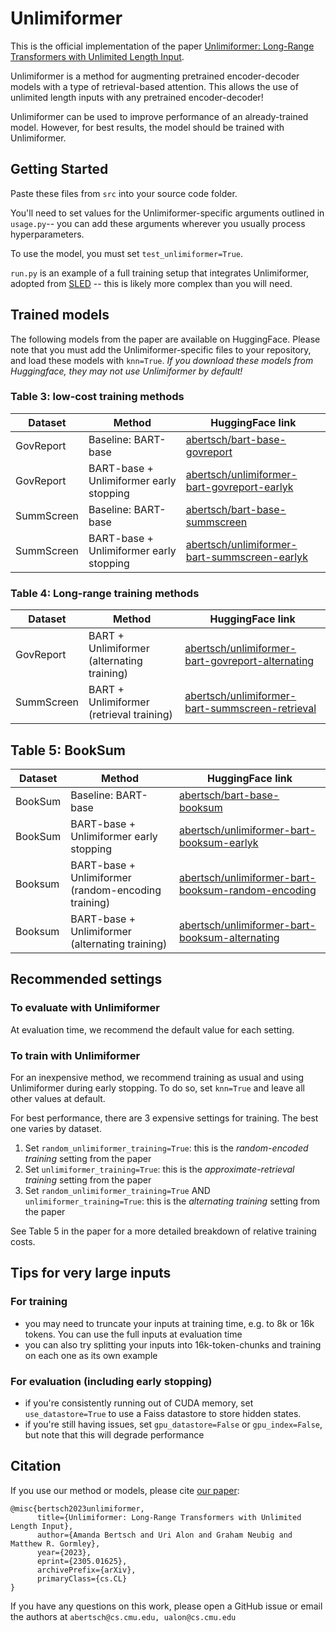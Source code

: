 # Unlimiformer

This is the official implementation of the paper [Unlimiformer: Long-Range Transformers with Unlimited Length Input](https://arxiv.org/abs/2305.01625).

Unlimiformer is a method for augmenting pretrained encoder-decoder models with a type of retrieval-based attention. This allows the use of unlimited length inputs with any pretrained encoder-decoder!

Unlimiformer can be used to improve performance of an already-trained model. However, for best results, the model should be trained with Unlimiformer. 

## Getting Started
Paste these files from ```src``` into your source code folder.

You'll need to set values for the Unlimiformer-specific arguments outlined in ```usage.py```-- you can add these arguments wherever you usually process hyperparameters. 

To use the model, you must set ```test_unlimiformer=True```.

```run.py``` is an example of a full training setup that integrates Unlimiformer, adopted from [SLED](https://github.com/Mivg/SLED) -- this is likely more complex than you will need. 

## Trained models
The following models from the paper are available on HuggingFace. Please note that you must add the Unlimiformer-specific files to your repository, and load these models with ```knn=True```. *If you download these models from Huggingface, they may not use Unlimiformer by default!* 

### Table 3: low-cost training methods
| Dataset  |  Method | HuggingFace link |
| ------------- | ------------- | ------------- |
| GovReport | Baseline: BART-base  | [abertsch/bart-base-govreport](https://huggingface.co/abertsch/bart-base-govreport)  |
| GovReport  | BART-base + Unlimiformer early stopping  | [abertsch/unlimiformer-bart-govreport-earlyk](https://huggingface.co/abertsch/unlimiformer-bart-govreport-earlyk) |
| SummScreen | Baseline: BART-base  | [abertsch/bart-base-summscreen](https://huggingface.co/abertsch/bart-base-summscreen) |
| SummScreen  | BART-base + Unlimiformer early stopping  | [abertsch/unlimiformer-bart-summscreen-earlyk](https://huggingface.co/abertsch/unlimiformer-bart-summscreen-earlyk)  |


### Table 4: Long-range training methods
| Dataset  |  Method | HuggingFace link |
| ------------- | ------------- | ------------- |
| GovReport | BART + Unlimiformer (alternating training)  | [abertsch/unlimiformer-bart-govreport-alternating](https://huggingface.co/abertsch/unlimiformer-bart-govreport-alternating)  |
| SummScreen | BART + Unlimiformer (retrieval training)  | [abertsch/unlimiformer-bart-summscreen-retrieval](https://huggingface.co/abertsch/unlimiformer-bart-summscreen-retrieval) |

## Table 5: BookSum
| Dataset  |  Method | HuggingFace link |
| ------------- | ------------- | ------------- |
| BookSum | Baseline: BART-base  | [abertsch/bart-base-booksum](https://huggingface.co/abertsch/bart-base-booksum)  |
| BookSum  | BART-base + Unlimiformer early stopping  | [abertsch/unlimiformer-bart-booksum-earlyk](https://huggingface.co/abertsch/unlimiformer-bart-booksum-earlyk) |
| Booksum  | BART-base + Unlimiformer (random-encoding training)  | [abertsch/unlimiformer-bart-booksum-random-encoding](https://huggingface.co/abertsch/unlimiformer-bart-booksum-random-encoding)  |
| Booksum  | BART-base + Unlimiformer (alternating training)  | [abertsch/unlimiformer-bart-booksum-alternating](https://huggingface.co/abertsch/unlimiformer-bart-booksum-alternating)  |

## Recommended settings

### To evaluate with Unlimiformer
At evaluation time, we recommend the default value for each setting. 

### To train with Unlimiformer
For an inexpensive method, we recommend training as usual and using Unlimiformer during early stopping. To do so, set ```knn=True``` and leave all other values at default.


For best performance, there are 3 expensive settings for training. The best one varies by dataset.
1. Set ```random_unlimiformer_training=True```: this is the *random-encoded training* setting from the paper
2. Set ```unlimiformer_training=True```: this is the *approximate-retrieval training* setting from the paper
3. Set ```random_unlimiformer_training=True``` AND ```unlimiformer_training=True```: this is the *alternating training* setting from the paper

See Table 5 in the paper for a more detailed breakdown of relative training costs. 

## Tips for very large inputs
### For training
* you may need to truncate your inputs at training time, e.g. to 8k or 16k tokens. You can use the full inputs at evaluation time
* you can also try splitting your inputs into 16k-token-chunks and training on each one as its own example
### For evaluation (including early stopping)
* if you're consistently running out of CUDA memory, set ```use_datastore=True``` to use a Faiss datastore to store hidden states.
* if you're still having issues, set ```gpu_datastore=False``` or ```gpu_index=False```, but note that this will degrade performance

## Citation
If you use our method or models, please cite [our paper](https://arxiv.org/abs/2305.01625):
```
@misc{bertsch2023unlimiformer,
      title={Unlimiformer: Long-Range Transformers with Unlimited Length Input}, 
      author={Amanda Bertsch and Uri Alon and Graham Neubig and Matthew R. Gormley},
      year={2023},
      eprint={2305.01625},
      archivePrefix={arXiv},
      primaryClass={cs.CL}
}
```

If you have any questions on this work, please open a GitHub issue or email the authors at ```abertsch@cs.cmu.edu, ualon@cs.cmu.edu```

